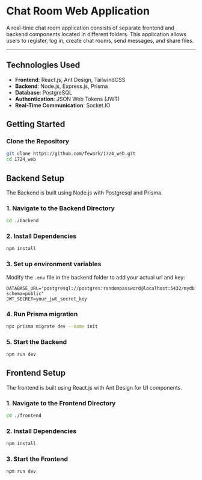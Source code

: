 # Chat Room Web Application

A real-time chat room application consists of separate frontend and backend components located in different folders. This application allows users to register, log in, create chat rooms, send messages, and share files.

---

## Technologies Used

- **Frontend**: React.js, Ant Design, TailwindCSS
- **Backend**: Node.js, Express.js, Prisma
- **Database**: PostgreSQL
- **Authentication**: JSON Web Tokens (JWT)
- **Real-Time Communication**: Socket.IO

## Getting Started

### **Clone the Repository**
```bash
git clone https://github.com/fewark/1724_web.git
cd 1724_web
```

## **Backend Setup**

The Backend is built using Node.js with Postgresql and Prisma.

### **1. Navigate to the Backend Directory**
```bash
cd ./backend
```

### **2. Install Dependencies**
```bash
npm install
```

### **3. Set up environment variables**
Modify the `.env` file in the backend folder to add your actual url and key:

```env
DATABASE_URL="postgresql://postgres:randompassword@localhost:5432/mydb?schema=public"
JWT_SECRET=your_jwt_secret_key
```

### **4. Run Prisma migration**
```bash
npx prisma migrate dev --name init
```

### **5. Start the Backend**
```bash
npm run dev
```


## **Frontend Setup**

The frontend is built using React.js with Ant Design for UI components.

### **1. Navigate to the Frontend Directory**
```bash
cd ./frontend
```

### **2. Install Dependencies**
```bash
npm install
```

### **3. Start the Frontend**
```bash
npm run dev
```
